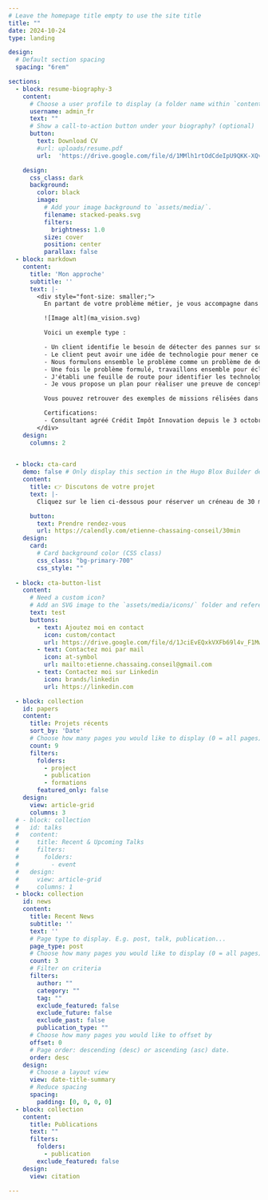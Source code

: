 ```yaml
---
# Leave the homepage title empty to use the site title
title: ""
date: 2024-10-24
type: landing

design:
  # Default section spacing
  spacing: "6rem"

sections:
  - block: resume-biography-3
    content:
      # Choose a user profile to display (a folder name within `content/authors/`)
      username: admin_fr
      text: ""
      # Show a call-to-action button under your biography? (optional)
      button:
        text: Download CV
        #url: uploads/resume.pdf
        url:  'https://drive.google.com/file/d/1MMlh1rtOdCdeIpU9QKK-XQv2tei8wmIu/view?usp=share_link'

    design:
      css_class: dark
      background:
        color: black
        image:
          # Add your image background to `assets/media/`.
          filename: stacked-peaks.svg
          filters:
            brightness: 1.0
          size: cover
          position: center
          parallax: false
  - block: markdown
    content:
      title: 'Mon approche'
      subtitle: ''
      text: |-
        <div style="font-size: smaller;">
          En partant de votre problème métier, je vous accompagne dans votre projet d'explorer l'utilisation de l'IA, en particulier dans le domaine de l'ingéniérie. J'apporte une attention particulière à vous aider à formuler le problème de façon scientifique et générique.

          ![Image alt](ma_vision.svg)

          Voici un exemple type :

          - Un client identifie le besoin de détecter des pannes sur son parc machine
          - Le client peut avoir une idée de technologie pour mener ce projet
          - Nous formulons ensemble le problème comme un problème de détection d'anomalies, courant en Machine-Learning
          - Une fois le problème formulé, travaillons ensemble pour éclaircir ce domaine et la ou les technologies envisagés
          - J'établi une feuille de route pour identifier les technologies les moins risquées, par exemple une famille d'algorithme 
          - Je vous propose un plan pour réaliser une preuve de concept de la solution et former vos équipes sur cette technologie

          Vous pouvez retrouver des exemples de missions rélisées dans l'onglet "Conseil et Projets".

          Certifications:
          - Consultant agréé Crédit Impôt Innovation depuis le 3 octobre 2024
        </div>
    design:
      columns: 2
    

  - block: cta-card
    demo: false # Only display this section in the Hugo Blox Builder demo site
    content:
      title: 👉 Discutons de votre projet
      text: |- 
        Cliquez sur le lien ci-dessous pour réserver un créneau de 30 min et discuter de votre projet.

      button:
        text: Prendre rendez-vous
        url: https://calendly.com/etienne-chassaing-conseil/30min
    design:
      card:
        # Card background color (CSS class)
        css_class: "bg-primary-700"
        css_style: ""
  
  - block: cta-button-list
    content:
      # Need a custom icon?
      # Add an SVG image to the `assets/media/icons/` folder and reference it in the `icon` field below
      text: test
      buttons:
        - text: Ajoutez moi en contact
          icon: custom/contact
          url: https://drive.google.com/file/d/1JciEvEQxkVXFb69l4v_F1Mw5LEy27DTY/view?usp=share_link
        - text: Contactez moi par mail
          icon: at-symbol
          url: mailto:etienne.chassaing.conseil@gmail.com
        - text: Contactez moi sur Linkedin
          icon: brands/linkedin
          url: https://linkedin.com

  - block: collection
    id: papers
    content:
      title: Projets récents
      sort_by: 'Date'
      # Choose how many pages you would like to display (0 = all pages)
      count: 9 
      filters:
        folders:
          - project
          - publication
          - formations
        featured_only: false
    design:
      view: article-grid
      columns: 3
  # - block: collection
  #   id: talks
  #   content:
  #     title: Recent & Upcoming Talks
  #     filters:
  #       folders:
  #         - event
  #   design:
  #     view: article-grid
  #     columns: 1
  - block: collection
    id: news
    content:
      title: Recent News
      subtitle: ''
      text: ''
      # Page type to display. E.g. post, talk, publication...
      page_type: post
      # Choose how many pages you would like to display (0 = all pages)
      count: 3
      # Filter on criteria
      filters:
        author: ""
        category: ""
        tag: ""
        exclude_featured: false
        exclude_future: false
        exclude_past: false
        publication_type: ""
      # Choose how many pages you would like to offset by
      offset: 0
      # Page order: descending (desc) or ascending (asc) date.
      order: desc
    design:
      # Choose a layout view
      view: date-title-summary
      # Reduce spacing
      spacing:
        padding: [0, 0, 0, 0]
  - block: collection
    content:
      title: Publications
      text: ""
      filters:
        folders:
          - publication
        exclude_featured: false
    design:
      view: citation

---
```

